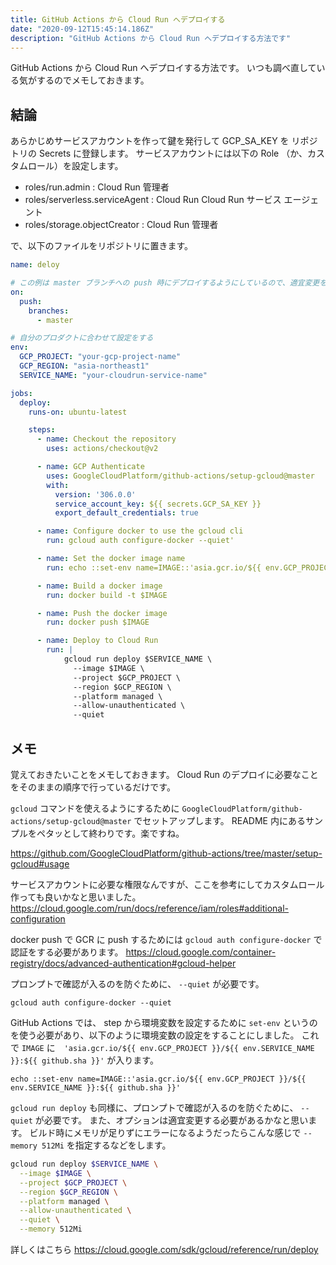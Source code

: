 ```yaml
---
title: GitHub Actions から Cloud Run へデプロイする
date: "2020-09-12T15:45:14.186Z"
description: "GitHub Actions から Cloud Run へデプロイする方法です"
---
```


GitHub Actions から Cloud Run へデプロイする方法です。
いつも調べ直している気がするのでメモしておきます。

## 結論

あらかじめサービスアカウントを作って鍵を発行して GCP_SA_KEY を リポジトリの Secrets に登録します。
サービスアカウントには以下の Role （か、カスタムロール）を設定します。

- roles/run.admin : Cloud Run 管理者
- roles/serverless.serviceAgent	: Cloud Run Cloud Run サービス エージェント
- roles/storage.objectCreator	: Cloud Run 管理者

で、以下のファイルをリポジトリに置きます。

```yaml:title=.github/workflow/deploy.yml
name: deloy

# この例は master ブランチへの push 時にデプロイするようにしているので、適宜変更をする
on: 
  push:
    branches:
      - master

# 自分のプロダクトに合わせて設定をする
env:
  GCP_PROJECT: "your-gcp-project-name"
  GCP_REGION: "asia-northeast1"
  SERVICE_NAME: "your-cloudrun-service-name"

jobs:
  deploy:
    runs-on: ubuntu-latest

    steps:
      - name: Checkout the repository
        uses: actions/checkout@v2

      - name: GCP Authenticate
        uses: GoogleCloudPlatform/github-actions/setup-gcloud@master
        with:
          version: '306.0.0'
          service_account_key: ${{ secrets.GCP_SA_KEY }}
          export_default_credentials: true

      - name: Configure docker to use the gcloud cli
        run: gcloud auth configure-docker --quiet'

      - name: Set the docker image name
        run: echo ::set-env name=IMAGE::'asia.gcr.io/${{ env.GCP_PROJECT }}/${{ env.SERVICE_NAME }}:${{ github.sha }}'

      - name: Build a docker image
        run: docker build -t $IMAGE

      - name: Push the docker image
        run: docker push $IMAGE

      - name: Deploy to Cloud Run
        run: |
            gcloud run deploy $SERVICE_NAME \
              --image $IMAGE \
              --project $GCP_PROJECT \
              --region $GCP_REGION \
              --platform managed \
              --allow-unauthenticated \
              --quiet
```


## メモ

覚えておきたいことをメモしておきます。
Cloud Run のデプロイに必要なことをそのままの順序で行っているだけです。

`gcloud` コマンドを使えるようにするために `GoogleCloudPlatform/github-actions/setup-gcloud@master` でセットアップします。
README 内にあるサンプルをペタッとして終わりです。楽ですね。

https://github.com/GoogleCloudPlatform/github-actions/tree/master/setup-gcloud#usage

サービスアカウントに必要な権限なんですが、ここを参考にしてカスタムロール作っても良いかなと思いました。
https://cloud.google.com/run/docs/reference/iam/roles#additional-configuration

docker push で GCR に push するためには `gcloud auth configure-docker` で認証をする必要があります。
https://cloud.google.com/container-registry/docs/advanced-authentication#gcloud-helper

プロンプトで確認が入るのを防ぐために、 `--quiet` が必要です。

```
gcloud auth configure-docker --quiet
```

GitHub Actions では、 step から環境変数を設定するために `set-env` というのを使う必要があり、以下のように環境変数の設定をすることにしました。
これで `IMAGE` に　`'asia.gcr.io/${{ env.GCP_PROJECT }}/${{ env.SERVICE_NAME }}:${{ github.sha }}'` が入ります。

```
echo ::set-env name=IMAGE::'asia.gcr.io/${{ env.GCP_PROJECT }}/${{ env.SERVICE_NAME }}:${{ github.sha }}'
```

`gcloud run deploy` も同様に、プロンプトで確認が入るのを防ぐために、 `--quiet` が必要です。
また、オプションは適宜変更する必要があるかなと思います。
ビルド時にメモリが足りずにエラーになるようだったらこんな感じで `--memory 512Mi` を指定するなどをします。


```sh
gcloud run deploy $SERVICE_NAME \
  --image $IMAGE \
  --project $GCP_PROJECT \
  --region $GCP_REGION \
  --platform managed \
  --allow-unauthenticated \
  --quiet \
  --memory 512Mi
```

詳しくはこちら
https://cloud.google.com/sdk/gcloud/reference/run/deploy
